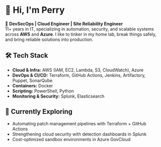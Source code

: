 # 👋 Hi, I'm Perry

🚀 **DevSecOps | Cloud Engineer | Site Reliability Engineer**  
11+ years in IT, specializing in automation, security, and scalable systems across **AWS** and **Azure**.
I like to tinker in my home lab, break things safely, and bring reliable solutions into production.

## 🛠️ Tech Stack
- **Cloud & Infra:** AWS (IAM, EC2, Lambda, S3, CloudWatch), Azure
- **DevOps & CI/CD:** Terraform, GitHub Actions, Jenkins, Artifactory, Puppet, SonarQube
- **Containers:** Docker
- **Scripting:** PowerShell, Python
- **Monitoring & Security:** Splunk, Elasticsearch

## 🌱 Currently Exploring
- Automating patch management pipelines with Terraform + GitHub Actions
- Strengthening cloud security with detection dashboards in Splunk
- Cost-optimized sandbox environments in Azure GovCloud
